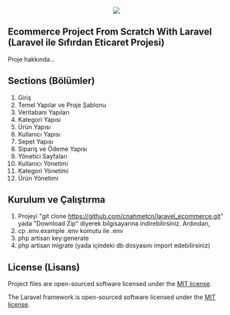 <p align="center"><img src="https://laravel.com/assets/img/components/logo-laravel.svg"></p>

## Ecommerce Project From Scratch With Laravel (Laravel ile Sıfırdan Eticaret Projesi)

Proje hakkında...

## Sections (Bölümler)
1. Giriş
2. Temel Yapılar ve Proje Şablonu
3. Veritabanı Yapıları
4. Kategori Yapısı
5. Ürün Yapısı
6. Kullanıcı Yapısı
7. Sepet Yapısı
8. Sipariş ve Ödeme Yapısı
9. Yönetici Sayfaları
10. Kullanıcı Yönetimi
11. Kategori Yönetimi
12. Ürün Yönetimi

## Kurulum ve Çalıştırma

1. Projeyi "git clone https://github.com/cnahmetcn/laravel_ecommerce.git"  yada "Download Zip" diyerek bilgisayarına indirebilirsiniz. Ardından,
2. cp .env.example .env komutu ile .env
3. php artisan key:generate
4. php artisan migrate (yada içindeki db dosyasını import edebilirsiniz)

## License (Lisans)

Project files are open-sourced software licensed under the [MIT license](http://opensource.org/licenses/MIT).

The Laravel framework is open-sourced software licensed under the [MIT license](http://opensource.org/licenses/MIT).


